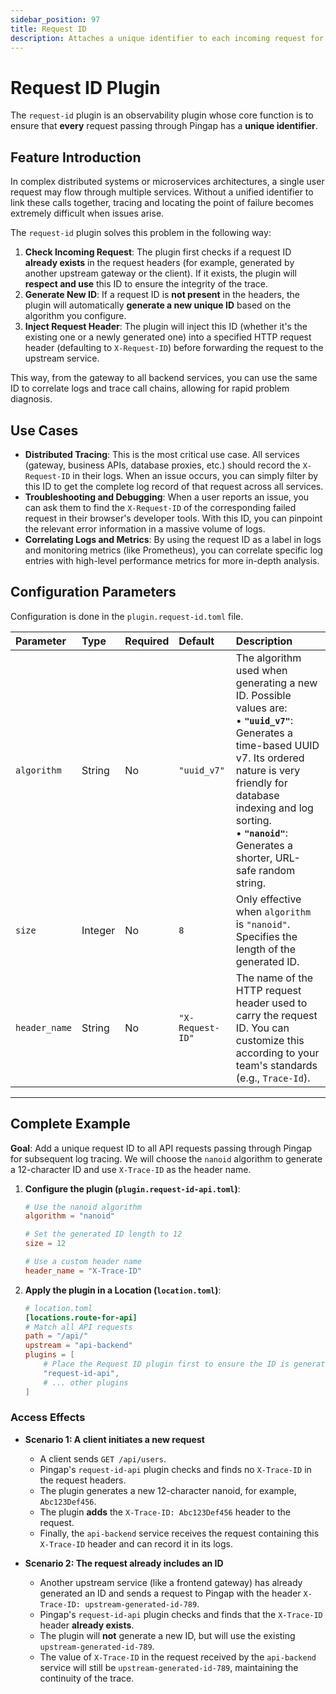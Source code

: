 ```yaml
---
sidebar_position: 97
title: Request ID
description: Attaches a unique identifier to each incoming request for distributed tracing, log correlation, and troubleshooting, a key part of enhancing system observability.
---
```


# Request ID Plugin

The `request-id` plugin is an observability plugin whose core function is to ensure that **every** request passing through Pingap has a **unique identifier**.

## Feature Introduction

In complex distributed systems or microservices architectures, a single user request may flow through multiple services. Without a unified identifier to link these calls together, tracing and locating the point of failure becomes extremely difficult when issues arise.

The `request-id` plugin solves this problem in the following way:
1.  **Check Incoming Request**: The plugin first checks if a request ID **already exists** in the request headers (for example, generated by another upstream gateway or the client). If it exists, the plugin will **respect and use** this ID to ensure the integrity of the trace.
2.  **Generate New ID**: If a request ID is **not present** in the headers, the plugin will automatically **generate a new unique ID** based on the algorithm you configure.
3.  **Inject Request Header**: The plugin will inject this ID (whether it's the existing one or a newly generated one) into a specified HTTP request header (defaulting to `X-Request-ID`) before forwarding the request to the upstream service.

This way, from the gateway to all backend services, you can use the same ID to correlate logs and trace call chains, allowing for rapid problem diagnosis.

## Use Cases

* **Distributed Tracing**: This is the most critical use case. All services (gateway, business APIs, database proxies, etc.) should record the `X-Request-ID` in their logs. When an issue occurs, you can simply filter by this ID to get the complete log record of that request across all services.
* **Troubleshooting and Debugging**: When a user reports an issue, you can ask them to find the `X-Request-ID` of the corresponding failed request in their browser's developer tools. With this ID, you can pinpoint the relevant error information in a massive volume of logs.
* **Correlating Logs and Metrics**: By using the request ID as a label in logs and monitoring metrics (like Prometheus), you can correlate specific log entries with high-level performance metrics for more in-depth analysis.

## Configuration Parameters

Configuration is done in the `plugin.request-id.toml` file.

| Parameter     | Type    | Required | Default          | Description                                                                                                                                                                                                                                                            |
| :------------ | :------ | :------- | :--------------- | :--------------------------------------------------------------------------------------------------------------------------------------------------------------------------------------------------------------------------------------------------------------------- |
| `algorithm`   | String  | No       | `"uuid_v7"`      | The algorithm used when generating a new ID. Possible values are:<br/>• **`"uuid_v7"`**: Generates a time-based UUID v7. Its ordered nature is very friendly for database indexing and log sorting.<br/>• **`"nanoid"`**: Generates a shorter, URL-safe random string. |
| `size`        | Integer | No       | `8`              | Only effective when `algorithm` is `"nanoid"`. Specifies the length of the generated ID.                                                                                                                                                                               |
| `header_name` | String  | No       | `"X-Request-ID"` | The name of the HTTP request header used to carry the request ID. You can customize this according to your team's standards (e.g., `Trace-Id`).                                                                                                                        |

---

## Complete Example

**Goal**: Add a unique request ID to all API requests passing through Pingap for subsequent log tracing. We will choose the `nanoid` algorithm to generate a 12-character ID and use `X-Trace-ID` as the header name.

1.  **Configure the plugin (`plugin.request-id-api.toml`)**:
    ```toml
    # Use the nanoid algorithm
    algorithm = "nanoid"
    
    # Set the generated ID length to 12
    size = 12

    # Use a custom header name
    header_name = "X-Trace-ID"
    ```

2.  **Apply the plugin in a Location (`location.toml`)**:
    ```toml
    # location.toml
    [locations.route-for-api]
    # Match all API requests
    path = "/api/"
    upstream = "api-backend"
    plugins = [
        # Place the Request ID plugin first to ensure the ID is generated as early as possible
        "request-id-api",
        # ... other plugins
    ]
    ```

### Access Effects

* **Scenario 1: A client initiates a new request**
    * A client sends `GET /api/users`.
    * Pingap's `request-id-api` plugin checks and finds no `X-Trace-ID` in the request headers.
    * The plugin generates a new 12-character nanoid, for example, `Abc123Def456`.
    * The plugin **adds** the `X-Trace-ID: Abc123Def456` header to the request.
    * Finally, the `api-backend` service receives the request containing this `X-Trace-ID` header and can record it in its logs.

* **Scenario 2: The request already includes an ID**
    * Another upstream service (like a frontend gateway) has already generated an ID and sends a request to Pingap with the header `X-Trace-ID: upstream-generated-id-789`.
    * Pingap's `request-id-api` plugin checks and finds that the `X-Trace-ID` header **already exists**.
    * The plugin will **not** generate a new ID, but will use the existing `upstream-generated-id-789`.
    * The value of `X-Trace-ID` in the request received by the `api-backend` service will still be `upstream-generated-id-789`, maintaining the continuity of the trace.
